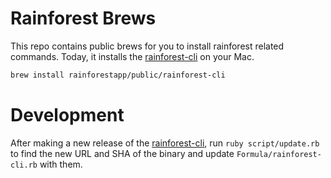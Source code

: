 # Rainforest Brews

This repo contains public brews for you to install rainforest related commands. Today, it installs the [rainforest-cli](https://github.com/rainforestapp/rainforest-cli) on your Mac.

```bash
brew install rainforestapp/public/rainforest-cli
```

# Development

After making a new release of the [rainforest-cli](https://github.com/rainforestapp/rainforest-cli#release), run `ruby script/update.rb` to find the new URL and SHA of the binary and update `Formula/rainforest-cli.rb` with them.
